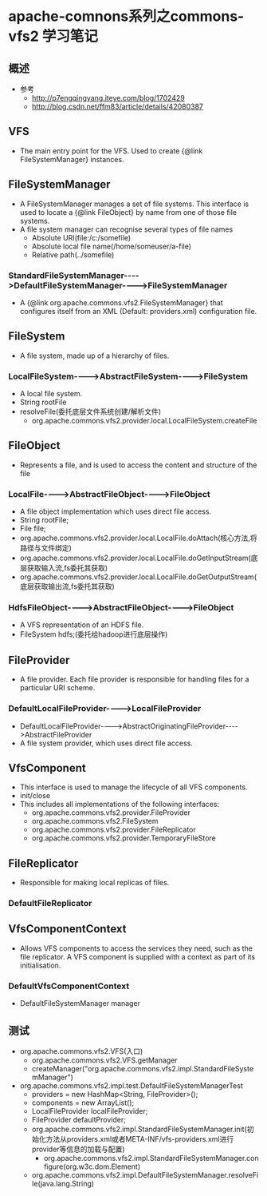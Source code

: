 # apache-comnons系列之commons-vfs2 学习笔记
## 概述
- 参考
  - http://p7engqingyang.iteye.com/blog/1702429
  - http://blog.csdn.net/ffm83/article/details/42080387
## VFS
  - The main entry point for the VFS.  Used to create {@link FileSystemManager} instances.
## FileSystemManager
  - A FileSystemManager manages a set of file systems.  This interface is used to locate a {@link FileObject} by name from one of those file systems.
  - A file system manager can recognise several types of file names
    - Absolute URI(file:/c:/somefile)
    - Absolute local file name(/home/someuser/a-file)
    - Relative path(../somefile)
### StandardFileSystemManager---->DefaultFileSystemManager---->FileSystemManager
  - A {@link org.apache.commons.vfs2.FileSystemManager} that configures itself from an XML (Default: providers.xml) configuration file.
## FileSystem
  - A file system, made up of a hierarchy of files.
### LocalFileSystem---->AbstractFileSystem---->FileSystem
  - A local file system.
  - String rootFile
  - resolveFile(委托底层文件系统创建/解析文件)
    - org.apache.commons.vfs2.provider.local.LocalFileSystem.createFile
## FileObject
  - Represents a file, and is used to access the content and structure of the file
### LocalFile---->AbstractFileObject---->FileObject
  - A file object implementation which uses direct file access.
  - String rootFile;
  - File file;
  - org.apache.commons.vfs2.provider.local.LocalFile.doAttach(核心方法,将路径与文件绑定)
  - org.apache.commons.vfs2.provider.local.LocalFile.doGetInputStream(底层获取输入流,fs委托其获取)
  - org.apache.commons.vfs2.provider.local.LocalFile.doGetOutputStream(底层获取输出流,fs委托其获取)
### HdfsFileObject---->AbstractFileObject---->FileObject
  - A VFS representation of an HDFS file.
  - FileSystem hdfs;(委托给hadoop进行底层操作)
## FileProvider
  - A file provider.  Each file provider is responsible for handling files for a particular URI scheme.
### DefaultLocalFileProvider---->LocalFileProvider
  - DefaultLocalFileProvider---->AbstractOriginatingFileProvider---->AbstractFileProvider
  - A file system provider, which uses direct file access.
## VfsComponent
  - This interface is used to manage the lifecycle of all VFS components.
  - init/close
  - This includes all implementations of the following interfaces:
    - org.apache.commons.vfs2.provider.FileProvider
    - org.apache.commons.vfs2.FileSystem
    - org.apache.commons.vfs2.provider.FileReplicator
    - org.apache.commons.vfs2.provider.TemporaryFileStore
## FileReplicator
  - Responsible for making local replicas of files.
### DefaultFileReplicator
## VfsComponentContext
  - Allows VFS components to access the services they need, such as the file replicator.  A VFS component is supplied with a context as part of its initialisation.
### DefaultVfsComponentContext
  - DefaultFileSystemManager manager
## 测试
- org.apache.commons.vfs2.VFS(入口)
  - org.apache.commons.vfs2.VFS.getManager
  - createManager("org.apache.commons.vfs2.impl.StandardFileSystemManager")
- org.apache.commons.vfs2.impl.test.DefaultFileSystemManagerTest
  - providers = new HashMap<String, FileProvider>();
  - components = new ArrayList<Object>();
  - LocalFileProvider localFileProvider;
  - FileProvider defaultProvider;
  - org.apache.commons.vfs2.impl.StandardFileSystemManager.init(初始化方法从providers.xml或者META-INF/vfs-providers.xml进行provider等信息的加载与配置)
    - org.apache.commons.vfs2.impl.StandardFileSystemManager.configure(org.w3c.dom.Element)
  - org.apache.commons.vfs2.impl.DefaultFileSystemManager.resolveFile(java.lang.String)